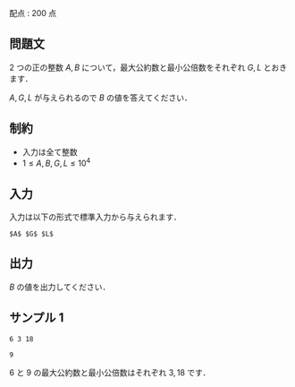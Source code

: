 配点 : $200$ 点

問題文
-----

$2$ つの正の整数 $A, B$ について，最大公約数と最小公倍数をそれぞれ $G, L$ とおきます．

$A, G, L$ が与えられるので $B$ の値を答えてください．

制約
-----

- 入力は全て整数
- $1 \leq A, B, G, L \leq 10^4$

入力
-----

入力は以下の形式で標準入力から与えられます．

```md:
$A$ $G$ $L$
```

出力
-----

$B$ の値を出力してください．

サンプル 1
-----

```入力
6 3 18
```

```出力
9
```

$6$ と $9$ の最大公約数と最小公倍数はそれぞれ $3, 18$ です．
